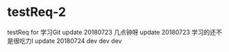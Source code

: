 # testReq-2
testReq for 学习Git
update 20180723 几点钟呀
update 20180723 学习的还不是很吃力I
update 20180724
dev
dev dev
